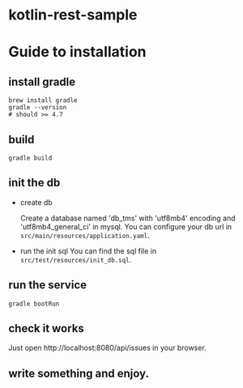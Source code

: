 kotlin-rest-sample
==================

# Guide to installation

## install gradle

```shell
brew install gradle
gradle --version 
# should >= 4.7
```

## build
```shell
gradle build
```

## init the db

* create db

  Create a database named 'db_tms' with 'utf8mb4' encoding and 'utf8mb4_general_ci' in mysql.
  You can configure your db url in ``src/main/resources/application.yaml``.

* run the init sql
  You can find the sql file in ``src/test/resources/init_db.sql``.


## run the service 
```shell
gradle bootRun
```


## check it works

Just open http://localhost:8080/api/issues in your browser.

## write something and enjoy.
